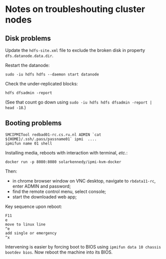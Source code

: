 # Notes on troubleshouting cluster nodes

## Disk problems

Update the `hdfs-site.xml` file to exclude the broken disk in property `dfs.datanode.data.dir`.

Restart the datanode:

    sudo -iu hdfs hdfs --daemon start datanode

Check the under-replicated blocks:

    hdfs dfsadmin -report
	
(See that count go down using `sudo -iu hdfs hdfs dfsadmin -report | head -18`.)

## Booting problems

    SMCIPMITool redbad01-rc.cs.ru.nl ADMIN `cat ${HOME}/.ssh/.pass/passname01` ipmi  ....
    ipmifun name 01 shell

Installing media, reboots with interaction with terminal, _etc._:

	docker run -p 8080:8080 solarkennedy/ipmi-kvm-docker

Then:

+ in chrome browser window on VNC desktop, navigate to `rbdata11-rc`, enter ADMIN and password;
+ find the remote control menu, select console;
+ start the downloaded web app;

Key sequence upon reboot:

	F11 
	e
	move to linux line
	^e
	add single or emergency 
	^x

Intervening is easier by forcing boot to BIOS using `ipmifun data 10 chassis bootdev bios`.
Now reboot the machine into its BIOS.

